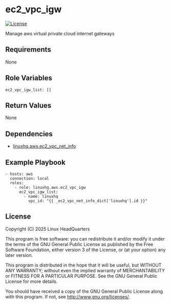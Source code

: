# ec2\_vpc\_igw

[![License](https://img.shields.io/badge/license-GPLv3-lightgreen)](https://www.gnu.org/licenses/gpl-3.0.en.html#license-text)

Manage aws virtual private cloud internet gateways

## Requirements

None

## Role Variables

    ec2_vpc_igw_list: []

## Return Values

None

## Dependencies

* [linuxhq.aws.ec2\_vpc\_net\_info](https://github.com/linuxhq/ansible-collection-aws/tree/main/roles/ec2_vpc_net_info)

## Example Playbook

    - hosts: aws
      connection: local
      roles:
        - role: linuxhq.aws.ec2_vpc_igw
          ec2_vpc_igw_list:
            - name: linuxhq
              vpc_id: "{{ _ec2_vpc_net_info_dict['linuxhq'].id }}"

## License

Copyright (C) 2025 Linux HeadQuarters

This program is free software: you can redistribute it and/or modify
it under the terms of the GNU General Public License as published by
the Free Software Foundation, either version 3 of the License, or
(at your option) any later version.

This program is distributed in the hope that it will be useful,
but WITHOUT ANY WARRANTY; without even the implied warranty of
MERCHANTABILITY or FITNESS FOR A PARTICULAR PURPOSE. See the
GNU General Public License for more details.

You should have received a copy of the GNU General Public License
along with this program. If not, see <http://www.gnu.org/licenses/>.
